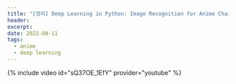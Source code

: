 ```yaml
---
title: "[정리] Deep Learning in Python: Image Recognition for Anime Character | PyConHK 2018"
header:
excerpt: 
date: 2022-08-11
tags:
  - anime
  - deep learning
---
```


{% include video id="sQ37OE_1EfY" provider="youtube" %}
